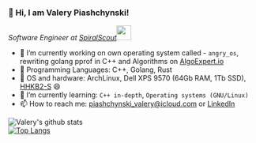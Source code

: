 ### 👋 Hi, I am Valery Piashchynski!

<p><em>Software Engineer at <a href="https://spiralscout.com">SpiralScout</a><img src="https://media.giphy.com/media/WUlplcMpOCEmTGBtBW/giphy.gif" width="30"> 
</em></p>

- 🔭 I’m currently working on own operating system called - `angry_os`, rewriting golang pprof in C++ and Algorithms on [AlgoExpert.io](https://AlgoExpert.io)
- :rocket: Programming Languages: C++, Golang, Rust
- 💾 OS and hardware: ArchLinux, Dell XPS 9570 (64Gb RAM, 1Tb SSD), [HHKB2-S](https://www.amazon.com/Fujitsu-Hacking-Keyboard-Professional-Compact/dp/B07K9DVP46) :smile:
- 🌱 I’m currently learning: `C++ in-depth`, `Operating systems (GNU/Linux)`
- 📫 How to reach me: piashchynski_valery@icloud.com or [LinkedIn](https://linkedin.com/in/0xdev)

![Valery's github stats](https://github-readme-stats.vercel.app/api?username=48d90782&show_icons=true&count_private=true)  
[![Top Langs](https://github-readme-stats.vercel.app/api/top-langs/?username=48d90782&layout=compact&count_private=true)](https://github.com/anuraghazra/github-readme-stats)
